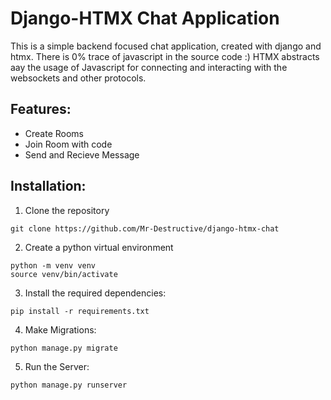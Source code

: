 # Django-HTMX Chat Application

This is a simple backend focused chat application, created with django and htmx. There is 0% trace of javascript in the source code :) 
HTMX abstracts aay the usage of Javascript for connecting and interacting with the websockets and other protocols.

## Features:

- Create Rooms
- Join Room with code
- Send and Recieve Message

## Installation:

1. Clone the repository

```
git clone https://github.com/Mr-Destructive/django-htmx-chat
```

2. Create a python virtual environment

```
python -m venv venv
source venv/bin/activate
```

3. Install the required dependencies:

```
pip install -r requirements.txt
```

4. Make Migrations:

```
python manage.py migrate
```

5. Run the Server:

```
python manage.py runserver
```
